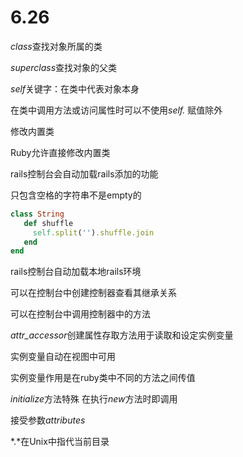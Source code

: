 # 6.26

*class*查找对象所属的类

*superclass*查找对象的父类



*self*关键字：在类中代表对象本身

在类中调用方法或访问属性时可以不使用*self.* 赋值除外



修改内置类

Ruby允许直接修改内置类



rails控制台会自动加载rails添加的功能

只包含空格的字符串不是empty的



```ruby
class String
   def shuffle
     self.split('').shuffle.join
   end
end
```



rails控制台自动加载本地rails环境

可以在控制台中创建控制器查看其继承关系

可以在控制台中调用控制器中的方法



*attr_accessor*创建属性存取方法用于读取和设定实例变量

实例变量自动在视图中可用

实例变量作用是在ruby类中不同的方法之间传值



*initialize*方法特殊 在执行*new*方法时即调用

接受参数*attributes*



*.*在Unix中指代当前目录
